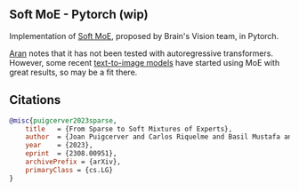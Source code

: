## Soft MoE - Pytorch (wip)

Implementation of <a href="https://arxiv.org/abs/2308.00951">Soft MoE</a>, proposed by Brain's Vision team, in Pytorch.

<a href="https://github.com/arankomat">Aran</a> notes that it has not been tested with autoregressive transformers. However, some recent <a href="https://arxiv.org/abs/2305.18295">text-to-image models</a> have started using MoE with great results, so may be a fit there.

## Citations

```bibtex
@misc{puigcerver2023sparse,
	title 	= {From Sparse to Soft Mixtures of Experts}, 
	author 	= {Joan Puigcerver and Carlos Riquelme and Basil Mustafa and Neil Houlsby},
	year 	= {2023},
	eprint 	= {2308.00951},
	archivePrefix = {arXiv},
	primaryClass = {cs.LG}
}
```
